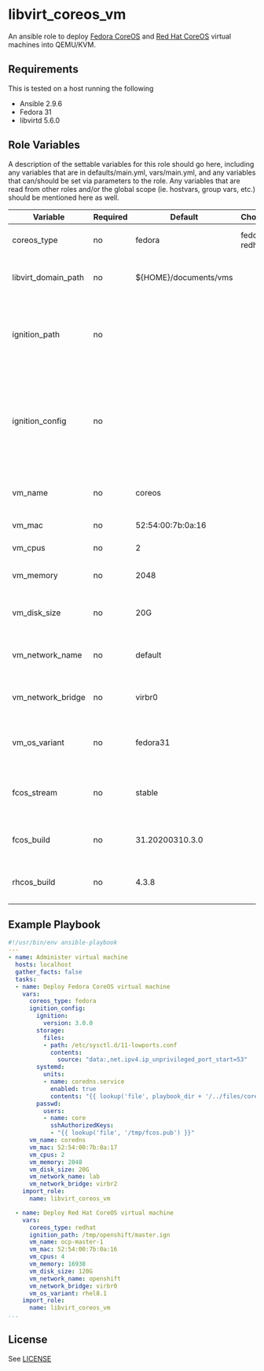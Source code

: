 # libvirt_coreos_vm

An ansible role to deploy [Fedora CoreOS](https://getfedora.org/en/coreos/) and [Red Hat CoreOS](https://docs.openshift.com/container-platform/latest/architecture/architecture-rhcos.html) virtual machines into QEMU/KVM.

## Requirements

This is tested on a host running the following
* Ansible 2.9.6
* Fedora 31
* libvirtd 5.6.0

## Role Variables

A description of the settable variables for this role should go here, including any variables that are in defaults/main.yml, vars/main.yml, and any variables that can/should be set via parameters to the role. Any variables that are read from other roles and/or the global scope (ie. hostvars, group vars, etc.) should be mentioned here as well.

| Variable | Required | Default | Choices | Comments |
|-------------------------|----------|---------|---------------------------|------------------------------------------|
| coreos_type | no | fedora | fedora, redhat | Type of CoreOS host to deploy |
| libvirt_domain_path | no | ${HOME}/documents/vms | | Directory path to deploy virtual machine |
| ignition_path | no | | | Path to ignition 3.0.0 file. One of ignition_config or ignition_path is required. |
| ignition_config | no | | | YAML definition of the ignition 3.0.0 configuration. One of ignition_config or ignition_path is required. |
| vm_name | no | coreos | | Alphanumeric virtual machine name |
| vm_mac | no | 52:54:00:7b:0a:16 | | QEMU/KVM MAC address |
| vm_cpus | no | 2 | | Number of CPU cores |
| vm_memory | no | 2048 | | Amount of memory in MiB |
| vm_disk_size | no | 20G | | Root disk size in GB. Must end in a single 'G' |
| vm_network_name | no | default | | QEMU/KVM network to deploy domain into |
| vm_network_bridge | no | virbr0 | | Host bridge to put virtual machine interface on |
| vm_os_variant | no | fedora31 | | QEMU/KVM OS variant. Get list with ```osinfo-query os``` |
| fcos_stream | no | stable | | Stream to download Fedora CoreOS build from. |
| fcos_build | no | 31.20200310.3.0 | | Fedora CoreOS build number to download |
| rhcos_build | no | 4.3.8 | | Red Hat CoreOS build number to download |

## Example Playbook

```yaml
#!/usr/bin/env ansible-playbook
---
- name: Administer virtual machine
  hosts: localhost
  gather_facts: false
  tasks:
  - name: Deploy Fedora CoreOS virtual machine
    vars:
      coreos_type: fedora
      ignition_config:
        ignition:
          version: 3.0.0
        storage:
          files:
          - path: /etc/sysctl.d/11-lowports.conf
            contents:
              source: "data:,net.ipv4.ip_unprivileged_port_start=53"
        systemd:
          units:
          - name: coredns.service
            enabled: true
            contents: "{{ lookup('file', playbook_dir + '/../files/coredns.service') | replace('\n', '\\n') }}"
        passwd:
          users:
          - name: core
            sshAuthorizedKeys:
            - "{{ lookup('file', '/tmp/fcos.pub') }}"
      vm_name: coredns
      vm_mac: 52:54:00:7b:0a:17
      vm_cpus: 2
      vm_memory: 2048
      vm_disk_size: 20G
      vm_network_name: lab
      vm_network_bridge: virbr2
    import_role: 
      name: libvirt_coreos_vm

  - name: Deploy Red Hat CoreOS virtual machine
    vars:
      coreos_type: redhat
      ignition_path: /tmp/openshift/master.ign
      vm_name: ocp-master-1
      vm_mac: 52:54:00:7b:0a:16
      vm_cpus: 4
      vm_memory: 16938
      vm_disk_size: 120G
      vm_network_name: openshift
      vm_network_bridge: virbr0
      vm_os_variant: rhel8.1
    import_role: 
      name: libvirt_coreos_vm
...
```

## License

See [LICENSE](LICENSE)
